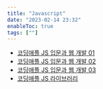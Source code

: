 ```yaml
---
title: "Javascript"
date: "2023-02-14 23:32"
enableToc: true
tags: [""]
---
```


- [코딩애플 JS 입문과 웹 개발 01](notes/TIL/fragment/lang/javascript/apple-js/apple-js-01)
- [코딩애플 JS 입문과 웹 개발 02](notes/TIL/fragment/lang/javascript/apple-js/apple-js-02)
- [코딩애플 JS 입문과 웹 개발 03](notes/TIL/fragment/lang/javascript/apple-js/apple-js-03)
- [코딩애플 JS 라이브러리](notes/TIL/fragment/lang/javascript/apple-js/js-library)